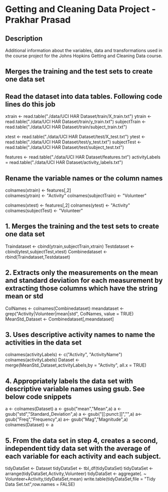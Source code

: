 # Getting and Cleaning Data Project - Prakhar Prasad

## Description
Additional information about the variables, data and transformations used in the course project for the Johns Hopkins Getting and Cleaning Data course.

## Merges the training and the test sets to create one data set
## Read the dataset into data tables. Following code lines do this job 

xtrain <-  read.table("./data/UCI HAR Dataset/train/X_train.txt")
ytrain <-  read.table("./data/UCI HAR Dataset/train/y_train.txt")
subjectTrain <-  read.table("./data/UCI HAR Dataset/train/subject_train.txt")

xtest <-  read.table("./data/UCI HAR Dataset/test/X_test.txt")
ytest <-  read.table("./data/UCI HAR Dataset/test/y_test.txt")
subjectTest <-  read.table("./data/UCI HAR Dataset/test/subject_test.txt")

features <- read.table("./data/UCI HAR Dataset/features.txt")
activityLabels = read.table("./data/UCI HAR Dataset/activity_labels.txt")

## Rename the variable names or the column names 
colnames(xtrain) <- features[,2]  
colnames(ytrain) <- "Activity" 
colnames(subjectTrain) <- "Volunteer"

colnames(xtest) <- features[,2]
colnames(ytest) <- "Activity" 
colnames(subjectTest) <- "Volunteer"

## 1. Merges the training and the test sets to create one data set ##
Traindataset <- cbind(ytrain,subjectTrain,xtrain)
Testdataset  <-  cbind(ytest,subjectTest,xtest)
Combinedataset <- rbind(Traindataset,Testdataset)

## 2. Extracts only the measurements on the mean and standard deviation for each measurement by extracting those columns which have the string mean or std
ColNames <- colnames(Combinedataset)
meandataset <- grep("Activity|Volunteer|mean|std", ColNames, value = TRUE)
MeanStd_Dataset <- Combinedataset[,meandataset]

## 3.  Uses descriptive activity names to name the activities in the data set
colnames(activityLabels) <- c("Activity", "ActivityName")
colnames(activityLabels)
Dataset <- merge(MeanStd_Dataset,activityLabels,by = "Activity", all.x = TRUE)

## 4. Appropriately labels the data set with descriptive variable names using gsub. See below code snippets
a <- colnames(Dataset)
a <- gsub("mean","Mean",a)
a <- gsub("std","Standard_Deviation",a)
a <- gsub("[[:punct:]]","",a)
a<-  gsub("Freq","Frequency",a)
a<-  gsub("Mag","Magnitude",a)
colnames(Dataset) <- a

## 5.  From the data set in step 4, creates a second, independent tidy data set with the average of each variable for each activity and each subject.
tidyDataSet <- Dataset
tidyDataSet <- tbl_df(tidyDataSet)
tidyDataSet <- arrange(tidyDataSet,Activity,Volunteer)
tidyDataSet <- aggregate(. ~ Volunteer+Activity,tidyDataSet,mean)
write.table(tidyDataSet,file = "Tidy Data Set.txt",row.names = FALSE)  


